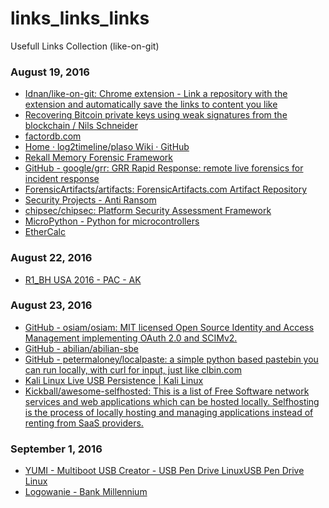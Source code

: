 # links_links_links
Usefull Links Collection  (like-on-git)

### August 19, 2016
- [Idnan/like-on-git: Chrome extension - Link a repository with the extension and automatically save the links to content you like](https://github.com/Idnan/like-on-git) 
- [Recovering Bitcoin private keys using weak signatures from the blockchain / Nils Schneider](http://www.nilsschneider.net/2013/01/28/recovering-bitcoin-private-keys.html) 
- [factordb.com](http://factordb.com/) 
- [Home · log2timeline/plaso Wiki · GitHub](https://github.com/log2timeline/plaso/wiki) 
- [Rekall Memory Forensic Framework](http://www.rekall-forensic.com/) 
- [GitHub - google/grr: GRR Rapid Response: remote live forensics for incident response](https://github.com/google/grr) 
- [ForensicArtifacts/artifacts: ForensicArtifacts.com Artifact Repository](https://github.com/ForensicArtifacts/artifacts) 
- [Security Projects - Anti Ransom](http://www.security-projects.com/?Anti_Ransom) 
- [chipsec/chipsec: Platform Security Assessment Framework](https://github.com/chipsec/chipsec) 
- [MicroPython - Python for microcontrollers](https://micropython.org/) 
- [EtherCalc](https://ethercalc.net/) 

### August 22, 2016
- [R1_BH USA 2016 - PAC - AK](https://www.blackhat.com/docs/us-16/materials/us-16-Kotler-Crippling-HTTPS-With-Unholy-PAC.pdf) 

### August 23, 2016
- [GitHub - osiam/osiam: MIT licensed Open Source Identity and Access Management implementing OAuth 2.0 and SCIMv2.](https://github.com/osiam/osiam) 
- [GitHub - abilian/abilian-sbe](https://github.com/abilian/abilian-sbe) 
- [GitHub - petermaloney/localpaste: a simple python based pastebin you can run locally, with curl for input, just like clbin.com](https://github.com/petermaloney/localpaste) 
- [Kali Linux Live USB Persistence | Kali Linux](http://docs.kali.org/downloading/kali-linux-live-usb-persistence) 
- [Kickball/awesome-selfhosted: This is a list of Free Software network services and web applications which can be hosted locally. Selfhosting is the process of locally hosting and managing applications instead of renting from SaaS providers.](https://github.com/Kickball/awesome-selfhosted) 

### September 1, 2016
- [YUMI - Multiboot USB Creator - USB Pen Drive LinuxUSB Pen Drive Linux](http://www.pendrivelinux.com/yumi-multiboot-usb-creator/) 
- [Logowanie - Bank Millennium](https://www.bankmillennium.pl/osobiste2/LoginSignIn) 
